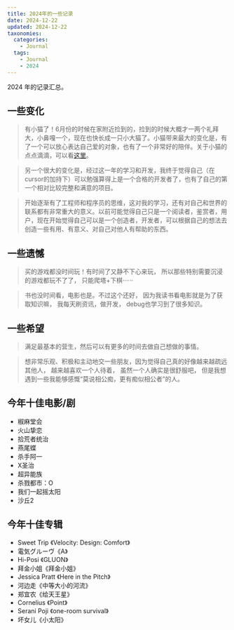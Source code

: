 ```yaml
---
title: 2024年的一些记录
date: 2024-12-22
updated: 2024-12-22
taxonomies:
  categories:
    - Journal
  tags:
    - Journal
    - 2024
---
```


2024 年的记录汇总。

## 一些变化

> 有小猫了！6月份的时候在家附近捡到的，捡到的时候大概才一两个礼拜大，小鼻嘎一个，现在也快长成一只小大猫了。小猫带来最大的变化是，有了一个可以放心表达自己爱的对象，也有了一个非常好的陪伴。关于小猫的点点滴滴，可以看[这里](https://www.douban.com/group/topic/298886664/)。

> 另一个很大的变化是，经过这一年的学习和开发，我终于觉得自己（在cursor的加持下）可以勉强算得上是一个合格的开发者了，也有了自己的第一个相对比较完整和满意的项目。

> 开始逐渐有了工程师和程序员的思维，这对我的学习，还有对自己和世界的联系都有非常重大的意义。以前可能觉得自己只是一个阅读者，鉴赏者，用户，现在开始觉得自己可以是一个创造者，开发者，可以根据自己的想法去创造一些有用、有意义、对自己对他人有帮助的东西。

## 一些遗憾

> 买的游戏都没时间玩！有时间了又静不下心来玩， 所以那些特别需要沉浸的游戏都玩不了了， 只能爬塔+下棋······

> 书也没时间看，电影也是。不过这个还好， 因为我读书看电影就是为了获取知识嘛， 我每天刷资讯，做开发， debug也学习到了很多知识。


## 一些希望

> 满足最基本的营生，然后可以有更多的时间去做自己想做的事情。

> 想非常乐观、积极和主动地交一些朋友，因为觉得自己真的好像越来越疏远其他人， 越来越喜欢一个人待着， 虽然一个人确实是很舒服吧， 但是我想遇到一些我能够感慨“莫说相公痴，更有痴似相公者”的人。


## 今年十佳电影/剧
  - 椒麻堂会
  - 火山挚恋
  - 拾荒者统治
  - 燕尾蝶
  - 杀手阿一
  - X圣治
  - 超异能族
  - 杀戮都市：O
  - 我们一起摇太阳
  - 沙丘2

## 今年十佳专辑
  - Sweet Trip 《Velocity: Design: Comfort》
  - 電気グルーヴ《A》
  - Hi-Posi 《GLUON》
  - 拜金小姐《拜金小姐》
  - Jessica Pratt 《Here in the Pitch》
  - 河边走《中等大小的河流》
  - 郑宜农《给天王星》
  - Cornelius 《Point》
  - Serani Poji 《one-room survival》
  - 坏女儿《小太阳》



